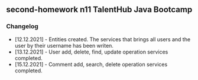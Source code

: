 ## second-homework n11 TalentHub Java Bootcamp

### Changelog

* [12.12.2021] - Entities created. The services that brings all users and the user by their username has been writen.
* [13.12.2021] - User add, delete, find, update operation services completed.
* [15.12.2021] - Comment add, search, delete operation services completed.